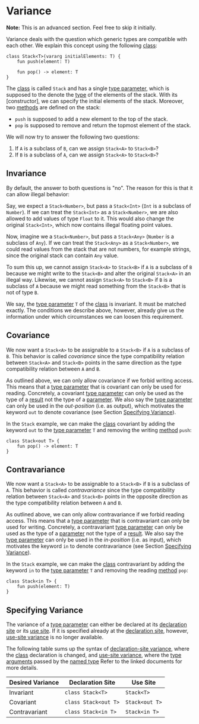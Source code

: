 # Variance

**Note:** This is an advanced section. Feel free to skip it initially.

Variance deals with the question which generic types are compatible with each other. We explain this concept using the following [class][classes]:

```
class Stack<T>(vararg initialElements: T) {
    fun push(element: T)

    fun pop() -> element: T
}
```

The [class][classes] is called `Stack` and has a single [type parameter][type-parameters], which is supposed to the denote the [type][types] of the elements of the stack. With its [constructor], we can specify the initial elements of the stack. Moreover, two [methods][methods] are defined on the stack:
* `push` is supposed to add a new element to the top of the stack.
* `pop` is supposed to remove and return the topmost element of the stack.

We will now try to answer the following two questions:
1. If `A` is a subclass of `B`, can we assign `Stack<A>` to `Stack<B>`?
2. If `B` is a subclass of `A`, can we assign `Stack<A>` to `Stack<B>`?

## Invariance

By default, the answer to both questions is "no". The reason for this is that it can allow illegal behavior:

Say, we expect a `Stack<Number>`, but pass a `Stack<Int>` (`Int` is a subclass of `Number`). If we can treat the `Stack<Int>` as a `Stack<Number>`, we are also allowed to add values of type `Float` to it. This would also change the original `Stack<Int>`, which now contains illegal floating point values.

Now, imagine we a `Stack<Number>`, but pass a `Stack<Any>` (`Number` is a subclass of `Any`). If we can treat the `Stack<Any>` as a `Stack<Number>`, we could read values from the stack that are not numbers, for example strings, since the original stack can contain `Any` value.

To sum this up, we cannot assign `Stack<A>` to `Stack<B>` if `A` is a subclass of `B` because we might write to the `Stack<B>` and alter the original `Stack<A>` in an illegal way. Likewise, we cannot assign `Stack<A>` to `Stack<B>` if `B` is a subclass of `A` because we might read something from the `Stack<B>` that is not of type `B`.

We say, the [type parameter][type-parameters] `T` of the [class][classes] is invariant. It must be matched exactly. The conditions we describe above, however, already give us the information under which circumstances we can loosen this requirement.

## Covariance

We now want a `Stack<A>` to be assignable to a `Stack<B>` if `A` is a subclass of `B`. This behavior is called _covariance_ since the type compatibility relation between `Stack<A>` and `Stack<B>` points in the same direction as the type compatibility relation between `A` and `B`.

As outlined above, we can only allow covariance if we forbid writing access.  This means that a [type parameter][type-parameters] that is covariant can only be used for reading. Concretely, a covariant [type parameter][type-parameters] can only be used as the type of a [result][results] not the type of a [parameter][parameters]. We also say the [type parameter][type-parameters] can only be used in the _out-position_ (i.e. as output), which motivates the keyword `out` to denote covariance (see Section [Specifying Variance](#specifying-variance)).

In the `Stack` example, we can make the [class][classes] covariant by adding the keyword `out` to the [type parameter][type-parameters] `T` and removing the writing [method][methods] `push`:

```
class Stack<out T> {
    fun pop() -> element: T
}
```

## Contravariance

We now want a `Stack<A>` to be assignable to a `Stack<B>` if `B` is a subclass of `A`. This behavior is called _contravariance_ since the type compatibility relation between `Stack<A>` and `Stack<B>` points in the opposite direction as the type compatibility relation between `A` and `B`.

As outlined above, we can only allow contravariance if we forbid reading access.  This means that a [type parameter][type-parameters] that is contravariant can only be used for writing. Concretely, a contravariant [type parameter][type-parameters] can only be used as the type of a [parameter][parameters] not the type of a [result][results]. We also say the [type parameter][type-parameters] can only be used in the _in-position_ (i.e. as input), which motivates the keyword `in` to denote contravariance (see Section [Specifying Variance](#specifying-variance)).

In the `Stack` example, we can make the [class][classes] contravariant by adding the keyword `in` to the [type parameter][type-parameters] `T` and removing the reading [method][methods] `pop`:

```
class Stack<in T> {
    fun push(element: T)
}
```

## Specifying Variance

The variance of a [type parameter][type-parameters] can either be declared at its [declaration site][declaration-site-variance] or its [use site][use-site-variance]. If it is specified already at the [declaration site][declaration-site-variance], however, [use-site variance][use-site-variance] is no longer available. 

The following table sums up the syntax of [declaration-site variance][declaration-site-variance], where the [class][classes] declaration is changed, and [use-site variance][use-site-variance], where the [type arguments][type-arguments] passed by the [named type][named-types] Refer to the linked documents for more details.

|Desired Variance|Declaration Site|Use Site|
|-|-|-|
|Invariant|`class Stack<T>`|`Stack<T>`|
|Covariant|`class Stack<out T>`|`Stack<out T>`
|Contravariant|`class Stack<in T>`|`Stack<in T>`|

[types]: ./types.md
[named-types]: ./types.md#named-types
[type-arguments]: ./types.md#type-arguments
[use-site-variance]: ./types.md#use-site-variance
[parameters]: ./parameters.md
[results]: ./results.md

[classes]: ../stub-language/classes.md
[methods]: ../stub-language/classes.md#defining-methods
[subclassing]: ../stub-language/classes.md#subclassing
[type-parameters]: ../stub-language/type-parameters.md
[declaration-site-variance]: ../stub-language/type-parameters.md#declaration-site-variance
